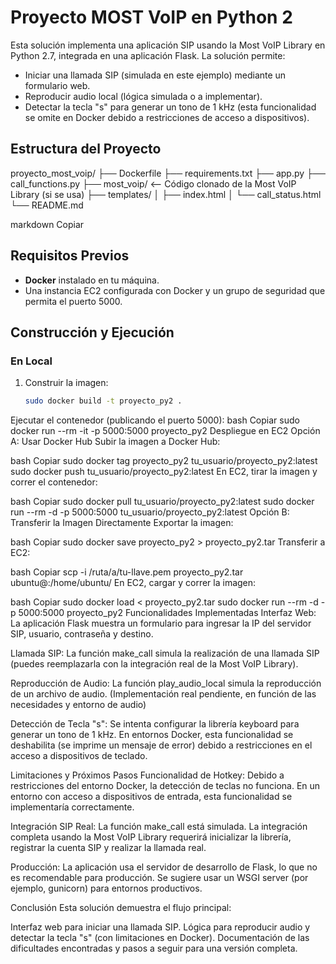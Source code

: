 # Proyecto MOST VoIP en Python 2

Esta solución implementa una aplicación SIP usando la Most VoIP Library en Python 2.7, integrada en una aplicación Flask. La solución permite:
- Iniciar una llamada SIP (simulada en este ejemplo) mediante un formulario web.
- Reproducir audio local (lógica simulada o a implementar).
- Detectar la tecla "s" para generar un tono de 1 kHz (esta funcionalidad se omite en Docker debido a restricciones de acceso a dispositivos).

## Estructura del Proyecto

proyecto_most_voip/ ├── Dockerfile ├── requirements.txt ├── app.py ├── call_functions.py ├── most_voip/ <-- Código clonado de la Most VoIP Library (si se usa) ├── templates/ │ ├── index.html │ └── call_status.html └── README.md

markdown
Copiar

## Requisitos Previos

- **Docker** instalado en tu máquina.
- Una instancia EC2 configurada con Docker y un grupo de seguridad que permita el puerto 5000.

## Construcción y Ejecución

### En Local

1. Construir la imagen:
   ```bash
   sudo docker build -t proyecto_py2 .
Ejecutar el contenedor (publicando el puerto 5000):
bash
Copiar
sudo docker run --rm -it -p 5000:5000 proyecto_py2
Despliegue en EC2
Opción A: Usar Docker Hub
Subir la imagen a Docker Hub:

bash
Copiar
sudo docker tag proyecto_py2 tu_usuario/proyecto_py2:latest
sudo docker push tu_usuario/proyecto_py2:latest
En EC2, tirar la imagen y correr el contenedor:

bash
Copiar
sudo docker pull tu_usuario/proyecto_py2:latest
sudo docker run --rm -d -p 5000:5000 tu_usuario/proyecto_py2:latest
Opción B: Transferir la Imagen Directamente
Exportar la imagen:

bash
Copiar
sudo docker save proyecto_py2 > proyecto_py2.tar
Transferir a EC2:

bash
Copiar
scp -i /ruta/a/tu-llave.pem proyecto_py2.tar ubuntu@<IP-EC2>:/home/ubuntu/
En EC2, cargar y correr la imagen:

bash
Copiar
sudo docker load < proyecto_py2.tar
sudo docker run --rm -d -p 5000:5000 proyecto_py2
Funcionalidades Implementadas
Interfaz Web:
La aplicación Flask muestra un formulario para ingresar la IP del servidor SIP, usuario, contraseña y destino.

Llamada SIP:
La función make_call simula la realización de una llamada SIP (puedes reemplazarla con la integración real de la Most VoIP Library).

Reproducción de Audio:
La función play_audio_local simula la reproducción de un archivo de audio.
(Implementación real pendiente, en función de las necesidades y entorno de audio)

Detección de Tecla "s":
Se intenta configurar la librería keyboard para generar un tono de 1 kHz. En entornos Docker, esta funcionalidad se deshabilita (se imprime un mensaje de error) debido a restricciones en el acceso a dispositivos de teclado.

Limitaciones y Próximos Pasos
Funcionalidad de Hotkey:
Debido a restricciones del entorno Docker, la detección de teclas no funciona. En un entorno con acceso a dispositivos de entrada, esta funcionalidad se implementaría correctamente.

Integración SIP Real:
La función make_call está simulada. La integración completa usando la Most VoIP Library requerirá inicializar la librería, registrar la cuenta SIP y realizar la llamada real.

Producción:
La aplicación usa el servidor de desarrollo de Flask, lo que no es recomendable para producción. Se sugiere usar un WSGI server (por ejemplo, gunicorn) para entornos productivos.

Conclusión
Esta solución demuestra el flujo principal:

Interfaz web para iniciar una llamada SIP.
Lógica para reproducir audio y detectar la tecla "s" (con limitaciones en Docker).
Documentación de las dificultades encontradas y pasos a seguir para una versión completa.